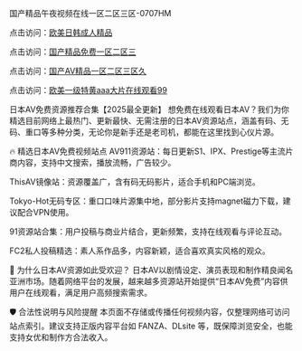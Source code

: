 国产精品午夜视频在线一区二区三区-0707HM

点击访问：<a href="https://tfda.pages.dev/">欧美日韩成人精品</a>

点击访问：<a href="https://gda-c7m.pages.dev/">国产精品免费一区二区三</a>

点击访问：<a href="https://gsd-agv.pages.dev/">国产AⅤ精品一区二区三区久</a>

点击访问：<a href="https://vassv.pages.dev/">欧美一级特黄aaa大片在线观看99</a>

日本AV免费资源推荐合集【2025最全更新】
想免费在线观看日本AV？我们为你精选目前网络上最热门、更新最快、无需注册的日本AV资源站点，涵盖有码、无码、重口等多种分类，无论你是新手还是老司机，都能在这里找到心仪片源。

🔥 精选日本AV免费视频站点
AV911资源站：每日更新S1、IPX、Prestige等主流片商内容，支持中文搜索，播放流畅，广告较少。

ThisAV镜像站：资源覆盖广，含有码无码影片，适合手机和PC端浏览。

Tokyo-Hot无码专区：重口口味片源集中地，部分影片支持magnet磁力下载，建议配合VPN使用。

91资源站合集：用户投稿与商业片结合，更新频繁，支持在线观看与评论互动。

FC2私人投稿精选：素人系作品多，内容新颖，适合喜欢真实风格的观众。

📌 为什么日本AV资源如此受欢迎？
日本AV以剧情设定、演员表现和制作精良闻名亚洲市场。随着网络平台的发展，越来越多资源站开始提供“日本AV免费”内容供用户在线观看，满足用户高频搜索需求。

🛡️ 合法性说明与风险提醒
本页面不存储或传播任何视频内容，仅整理网络可访问站点索引。建议支持正版内容平台如 FANZA、DLsite 等，既保障浏览安全，也能支持女优和制作方合法收入。

<span style="display:none;">[Canonical link](）</span>
